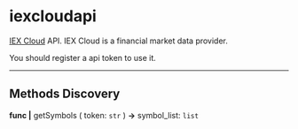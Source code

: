 # iexcloudapi

[IEX Cloud](https://iexcloud.io/) API. IEX Cloud is a financial market data provider.

You should register a api token to use it.

---

## Methods Discovery

**func |** getSymbols ( token: `str` ) **->** symbol_list: `list`
